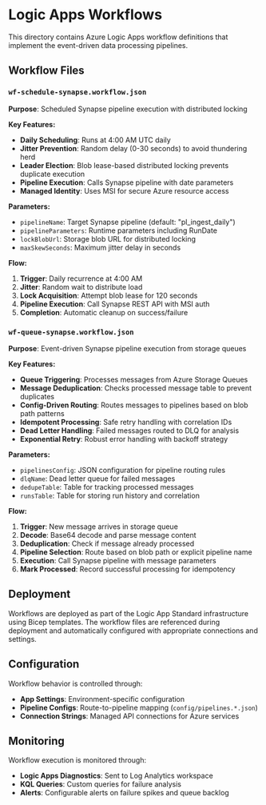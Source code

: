 # Logic Apps Workflows

This directory contains Azure Logic Apps workflow definitions that implement the event-driven data processing pipelines.

## Workflow Files

### `wf-schedule-synapse.workflow.json`
**Purpose**: Scheduled Synapse pipeline execution with distributed locking

**Key Features:**
- **Daily Scheduling**: Runs at 4:00 AM UTC daily
- **Jitter Prevention**: Random delay (0-30 seconds) to avoid thundering herd
- **Leader Election**: Blob lease-based distributed locking prevents duplicate execution
- **Pipeline Execution**: Calls Synapse pipeline with date parameters
- **Managed Identity**: Uses MSI for secure Azure resource access

**Parameters:**
- `pipelineName`: Target Synapse pipeline (default: "pl_ingest_daily")
- `pipelineParameters`: Runtime parameters including RunDate
- `lockBlobUrl`: Storage blob URL for distributed locking
- `maxSkewSeconds`: Maximum jitter delay in seconds

**Flow:**
1. **Trigger**: Daily recurrence at 4:00 AM
2. **Jitter**: Random wait to distribute load
3. **Lock Acquisition**: Attempt blob lease for 120 seconds
4. **Pipeline Execution**: Call Synapse REST API with MSI auth
5. **Completion**: Automatic cleanup on success/failure

### `wf-queue-synapse.workflow.json`
**Purpose**: Event-driven Synapse pipeline execution from storage queues

**Key Features:**
- **Queue Triggering**: Processes messages from Azure Storage Queues
- **Message Deduplication**: Checks processed message table to prevent duplicates
- **Config-Driven Routing**: Routes messages to pipelines based on blob path patterns
- **Idempotent Processing**: Safe retry handling with correlation IDs
- **Dead Letter Handling**: Failed messages routed to DLQ for analysis
- **Exponential Retry**: Robust error handling with backoff strategy

**Parameters:**
- `pipelinesConfig`: JSON configuration for pipeline routing rules
- `dlqName`: Dead letter queue for failed messages
- `dedupeTable`: Table for tracking processed messages
- `runsTable`: Table for storing run history and correlation

**Flow:**
1. **Trigger**: New message arrives in storage queue
2. **Decode**: Base64 decode and parse message content
3. **Deduplication**: Check if message already processed
4. **Pipeline Selection**: Route based on blob path or explicit pipeline name
5. **Execution**: Call Synapse pipeline with message parameters
6. **Mark Processed**: Record successful processing for idempotency

## Deployment

Workflows are deployed as part of the Logic App Standard infrastructure using Bicep templates. The workflow files are referenced during deployment and automatically configured with appropriate connections and settings.

## Configuration

Workflow behavior is controlled through:
- **App Settings**: Environment-specific configuration
- **Pipeline Configs**: Route-to-pipeline mapping (`config/pipelines.*.json`)
- **Connection Strings**: Managed API connections for Azure services

## Monitoring

Workflow execution is monitored through:
- **Logic Apps Diagnostics**: Sent to Log Analytics workspace
- **KQL Queries**: Custom queries for failure analysis
- **Alerts**: Configurable alerts on failure spikes and queue backlog